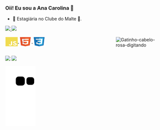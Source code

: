 ### Oii! Eu sou a Ana Carolina 👋

<ul>
  <li>🏁 Estagiária no Clube do Malte 🍺.</li>
</ul>
<a href="https://github.com/anacrln">
  <img height="160em" src="https://github-readme-stats.vercel.app/api?username=anacrln&show_icons=true&theme=radical&include_all_commits=true&count_private=true"/>
  <img height="160em" src="https://github-readme-stats.vercel.app/api/top-langs/?username=anacrln&layout=compact&langs_count=16&theme=radical"/>



<div style="display: inline_block"><br>
  <img align="center" alt="Ana-Js" height="30" width="40" src="https://raw.githubusercontent.com/devicons/devicon/master/icons/javascript/javascript-plain.svg">
  <img align="center" alt="Ana-HTML" height="30" width="40" src="https://raw.githubusercontent.com/devicons/devicon/master/icons/html5/html5-original.svg">
  <img align="center" alt="Ana-CSS" height="30" width="40" src="https://raw.githubusercontent.com/devicons/devicon/master/icons/css3/css3-original.svg">

   <img align="right" alt="Gatinho-cabelo-rosa-digitando" src="https://media.giphy.com/media/xH7Yh3DSNvn4k/giphy.gif" width="30%" height="30%">
</div>

##
  

 <a href = "mailto:anacrln_dev@outlook.com"><img src="https://img.shields.io/badge/Microsoft_Outlook-0078D4?style=for-the-badge&logo=microsoft-outlook&logoColor=white" target="_blank"></a>
 <a href="https://www.linkedin.com/in/anacrln" target="_blank"><img src="https://img.shields.io/badge/-LinkedIn-%230077B5?style=for-the-badge&logo=linkedin&logoColor=white" target="_blank"></a> 
 
  
 ![Snake animation](https://github.com/anacrln/anacrln/blob/output/github-contribution-grid-snake.svg)
 
